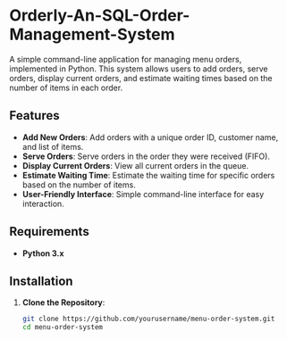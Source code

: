 # Orderly-An-SQL-Order-Management-System

A simple command-line application for managing menu orders, implemented in Python. This system allows users to add orders, serve orders, display current orders, and estimate waiting times based on the number of items in each order.

## Features

- **Add New Orders**: Add orders with a unique order ID, customer name, and list of items.
- **Serve Orders**: Serve orders in the order they were received (FIFO).
- **Display Current Orders**: View all current orders in the queue.
- **Estimate Waiting Time**: Estimate the waiting time for specific orders based on the number of items.
- **User-Friendly Interface**: Simple command-line interface for easy interaction.

## Requirements

- **Python 3.x**

## Installation

1. **Clone the Repository**:
   ```bash
   git clone https://github.com/yourusername/menu-order-system.git
   cd menu-order-system
